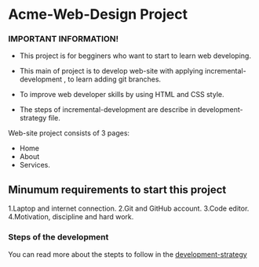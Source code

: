 # Acme-Web-Design Project

### IMPORTANT INFORMATION!

- This project is for begginers who want to start to learn web developing.

- This main of project is to develop web-site with applying incremental-development , to learn  adding git branches. 

- To improve web developer skills by using HTML  and CSS style.

- The steps of incremental-development are describe in development-strategy file. 

 Web-site project consists of 3 pages:

 - Home
 - About
 - Services.


## Minumum requirements to start this project

1.Laptop and internet connection.
2.Git and GitHub account. 
3.Code editor.
4.Motivation, discipline and hard work.

### Steps of the development

You can read more about the stepts to follow in the [development-strategy](development-strategy.md)



